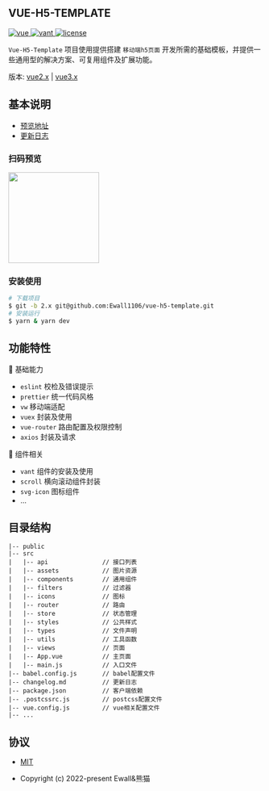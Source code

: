 ## VUE-H5-TEMPLATE

<p>
  <a href="https://github.com/vuejs/vue">
    <img src="https://img.shields.io/badge/vue-2.6.11-brightgreen.svg" alt="vue">
  </a>
  </a>
    <a href="https://youzan.github.io/vant/#/zh-CN/">
    <img src="https://img.shields.io/badge/vant-2.12.36-1989fa.svg" alt="vant">
  </a>
  <a href="https://github.com/Ewall1106/panda-vue-template/blob/master/LICENSE">
    <img src="https://img.shields.io/github/license/mashape/apistatus.svg" alt="license">
  </a>
</p>

`Vue-H5-Template` 项目使用提供搭建 `移动端h5页面` 开发所需的基础模板，并提供一些通用型的解决方案、可复用组件及扩展功能。

版本: [vue2.x](https://github.com/Ewall1106/vue-h5-template/tree/2.x) | [vue3.x](https://github.com/Ewall1106/vue-h5-template/tree/3.x)

## 基本说明

- [预览地址](https://template.xwhx.top)
- [更新日志](https://github.com/Ewall1106/vue-h5-template/blob/2.x/changelog.md)

### 扫码预览

<img width="180" class="zoom" src="https://z3.ax1x.com/2021/03/27/6zzC34.png">

### 安装使用

```bash
# 下载项目
$ git -b 2.x git@github.com:Ewall1106/vue-h5-template.git
# 安装运行
$ yarn & yarn dev
```

## 功能特性

:hammer: 基础能力

- `eslint` 校检及错误提示
- `prettier` 统一代码风格
- `vw` 移动端适配
- `vuex` 封装及使用
- `vue-router` 路由配置及权限控制
- `axios` 封装及请求

:hammer: 组件相关

- `vant` 组件的安装及使用
- `scroll` 横向滚动组件封装
- `svg-icon` 图标组件
- ...

## 目录结构

```
|-- public
|-- src
|   |-- api               // 接口列表
|   |-- assets            // 图片资源
|   |-- components        // 通用组件
|   |-- filters           // 过滤器
|   |-- icons             // 图标
|   |-- router            // 路由
|   |-- store             // 状态管理
|   |-- styles            // 公共样式
|   |-- types             // 文件声明
|   |-- utils             // 工具函数
|   |-- views             // 页面
|   |-- App.vue           // 主页面
|   |-- main.js           // 入口文件
|-- babel.config.js       // babel配置文件
|-- changelog.md          // 更新日志
|-- package.json          // 客户端依赖
|-- .postcssrc.js         // postcss配置文件
|-- vue.config.js         // vue相关配置文件
|-- ...
```

## 协议

- [MIT](https://github.com/Ewall1106/vue-h5-template/blob/master/LICENSE)

- Copyright (c) 2022-present Ewall&熊猫
